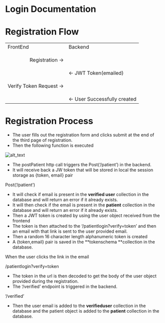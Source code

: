 # **Login Documentation**


# Registration Flow


<table>
  <tr>
   <td>FrontEnd
   </td>
   <td>Backend
   </td>
  </tr>
  <tr>
   <td><p style="text-align: right">
Registration   -></p>

   </td>
   <td>
   </td>
  </tr>
  <tr>
   <td>
   </td>
   <td>&lt;- JWT Token(emailed)
   </td>
  </tr>
  <tr>
   <td><p style="text-align: right">
Verify Token Request -></p>

   </td>
   <td>
   </td>
  </tr>
  <tr>
   <td>
   </td>
   <td>&lt;- User Successfully created
   </td>
  </tr>
</table>



# Registration Process



*   The user fills out the registration form and clicks submit at the end of the third page of registration.
*   Then the following function is executed

    

![alt_text](images/image1.png "image_tooltip")


*   The postPatient http call triggers the Post(‘/patient’) in the backend.
*   It will receive back a JW token that will be stored in local the session storage  as {token, email} pair

Post(‘/patient’)



*   It will check if email is present in the **verified user** collection in the database and will return an error if it already exists.
*   It will then check if the email is present in the **patient** collection in the database and will return an error if it already exists.
*   Then a JWT token is created by using the user object received from the frontend
*   The token is then attached to the ‘/patientlogin?verify=token’ and then an email with that link is sent to the user provided email.
*   Then a random 16 character length alphanumeric token is created
*   A {token,email} pair is saved in the **tokenschema **collection in the database.

When the user clicks the link in the email

/patientlogin?verify=token



*   The token in the url is then decoded to get the body of the user object provided during the registration.
*   The ‘/verified’ endpoint is triggered in the backend.

‘/verified’



*   Then the user email is added to the **verifieduser** collection in the database and the patient object is added to the **patient** collection in the database.
